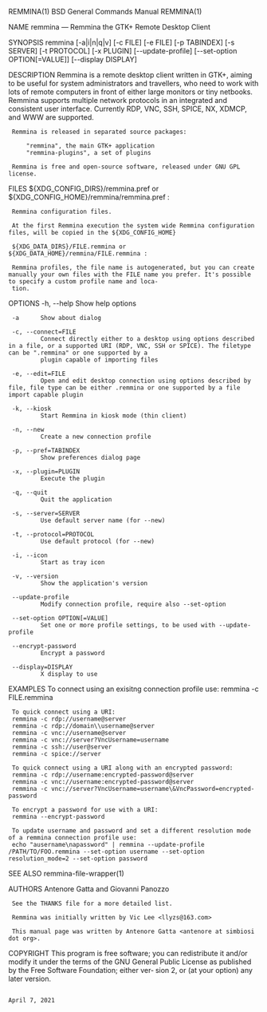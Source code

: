 REMMINA(1)                                                                      BSD General Commands Manual                                                                     REMMINA(1)

NAME
     remmina — Remmina the GTK+ Remote Desktop Client

SYNOPSIS
     remmina [-a|i|n|q|v] [-c FILE] [-e FILE] [-p TABINDEX] [-s SERVER] [-t PROTOCOL] [-x PLUGIN] [--update-profile] [--set-option OPTION[=VALUE]] [--display DISPLAY]

DESCRIPTION
     Remmina is a remote desktop client written in GTK+, aiming to be useful for system administrators and travellers, who need to work with lots of remote computers in front of either
     large monitors or tiny netbooks. Remmina supports multiple network protocols in an integrated and consistent user interface.  Currently RDP, VNC, SSH, SPICE, NX, XDMCP, and WWW are
     supported.

     Remmina is released in separated source packages:

         "remmina", the main GTK+ application
         "remmina-plugins", a set of plugins

     Remmina is free and open-source software, released under GNU GPL license.

FILES
     ${XDG_CONFIG_DIRS}/remmina.pref or ${XDG_CONFIG_HOME}/remmina/remmina.pref :

     Remmina configuration files.

     At the first Remmina execution the system wide Remmina configuration files, will be copied in the ${XDG_CONFIG_HOME}

     ${XDG_DATA_DIRS}/FILE.remmina or ${XDG_DATA_HOME}/remmina/FILE.remmina :

     Remmina profiles, the file name is autogenerated, but you can create manually your own files with the FILE name you prefer. It's possible to specify a custom profile name and loca‐
     tion.

OPTIONS
     -h, --help
             Show help options

     -a      Show about dialog

     -c, --connect=FILE
             Connect directly either to a desktop using options described in a file, or a supported URI (RDP, VNC, SSH or SPICE). The filetype can be ".remmina" or one supported by a
             plugin capable of importing files

     -e, --edit=FILE
             Open and edit desktop connection using options described by file, file type can be either .remmina or one supported by a file import capable plugin

     -k, --kiosk
             Start Remmina in kiosk mode (thin client)

     -n, --new
             Create a new connection profile

     -p, --pref=TABINDEX
             Show preferences dialog page

     -x, --plugin=PLUGIN
             Execute the plugin

     -q, --quit
             Quit the application

     -s, --server=SERVER
             Use default server name (for --new)

     -t, --protocol=PROTOCOL
             Use default protocol (for --new)

     -i, --icon
             Start as tray icon

     -v, --version
             Show the application's version

     --update-profile
             Modify connection profile, require also --set-option

     --set-option OPTION[=VALUE]
             Set one or more profile settings, to be used with --update-profile

     --encrypt-password
             Encrypt a password

     --display=DISPLAY
             X display to use

EXAMPLES
     To connect using an exisitng connection profile use:
     remmina -c FILE.remmina

     To quick connect using a URI:
     remmina -c rdp://username@server
     remmina -c rdp://domain\\username@server
     remmina -c vnc://username@server
     remmina -c vnc://server?VncUsername=username
     remmina -c ssh://user@server
     remmina -c spice://server

     To quick connect using a URI along with an encrypted password:
     remmina -c rdp://username:encrypted-password@server
     remmina -c vnc://username:encrypted-password@server
     remmina -c vnc://server?VncUsername=username\&VncPassword=encrypted-password

     To encrypt a password for use with a URI:
     remmina --encrypt-password

     To update username and password and set a different resolution mode of a remmina connection profile use:
     echo "ausername\napassword" | remmina --update-profile /PATH/TO/FOO.remmina --set-option username --set-option resolution_mode=2 --set-option password

SEE ALSO
     remmina-file-wrapper(1)

AUTHORS
     Antenore Gatta <antenore at simbiosi dot org> and Giovanni Panozzo <giovanni at panozzo dot it>

     See the THANKS file for a more detailed list.

     Remmina was initially written by Vic Lee <llyzs@163.com>

     This manual page was written by Antenore Gatta <antenore at simbiosi dot org>.

COPYRIGHT
     This program is free software; you can redistribute it and/or modify it under the terms of the GNU General Public License as published by the Free Software Foundation; either ver‐
     sion 2, or (at your option) any later version.

                                                                                       April 7, 2021
